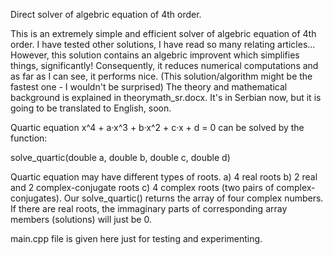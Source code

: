 Direct solver of algebric equation of 4th order.

This is an extremely simple and efficient solver of algebric equation of 4th order. I have tested other solutions, I have read so many relating articles... However, this solution contains an algebric improvent which simplifies things, significantly! Consequently, it reduces numerical computations and as far as I can see, it performs nice. (This solution/algorithm might be the fastest one - I wouldn't be surprised) The theory and mathematical background is explained in theorymath_sr.docx. It's in Serbian now, but it is going to be translated to English, soon.

Quartic equation  x^4 + a·x^3 + b·x^2 + c·x + d = 0  can be solved by the function: 

solve_quartic(double a, double b, double c, double d)

Quartic equation may have different types of roots. a) 4 real roots b) 2 real and 2 complex-conjugate roots c) 4 complex roots (two pairs of complex-conjugates). Our solve_quartic() returns the array of four complex numbers. If there are real roots, the immaginary parts of corresponding array members (solutions) will just be 0.

main.cpp file is given here just for testing and experimenting.
